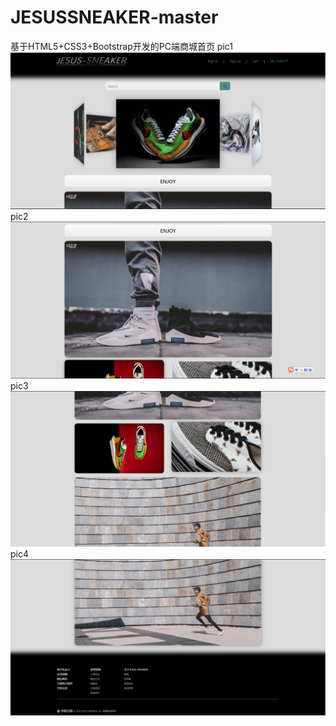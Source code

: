 # JESUSSNEAKER-master
基于HTML5+CSS3+Bootstrap开发的PC端商城首页
pic1
![image](https://github.com/jesusfung/JESUSSNEAKER-master/blob/master/images/pic1.PNG)
pic2
![image](https://github.com/jesusfung/JESUSSNEAKER-master/blob/master/images/pic2.PNG)
pic3
![image](https://github.com/jesusfung/JESUSSNEAKER-master/blob/master/images/pic3.PNG)
pic4
![image](https://github.com/jesusfung/JESUSSNEAKER-master/blob/master/images/pic4.PNG)
